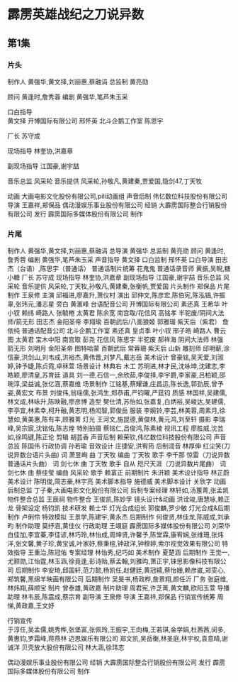 # 霹雳英雄战纪之刀说异数

## 第1集

### 片头

制作人  黄强华,黄文择,刘丽惠,蔡融涓
总监制  黄亮勋
 
顾问  黄逢时,詹秀蓉 
编剧  黄强华,笔芦朱玉采

口白指导  
黄文择
开博国际有限公司  邢怀英
北斗企鹅工作室  陈思宇

厂长  苏守成

现场指导  林奎协,洪嘉章

副现场指导  江国豪,谢宇喆

音乐总监  风采轮
音乐提供  风采轮,孙敬凡,黄建秦,贾爱国,隐剑47,丁天牧

动画  大画电影文化股份有限公司,pili动画组
声音后制  伟忆数位科技股份有限公司
导演  王嘉祥,郑保品
偶动漫娱乐事业股份有限公司  经销
大霹雳国际整合行销股份有限公司  发行
霹雳国际多媒体股份有限公司  制作
### 片尾

制作人  黄强华,黄文择,刘丽惠,蔡融涓
总导演  黄强华
总监制  黄亮勋
顾问  黄逢时,詹秀蓉
编剧  黄强华,笔芦朱玉采
声音指导  黄文择
口白监制  邢怀英
口白导演  田志杰（台语）,陈思宇（普通话）
普通话制片统筹  花鬼鬼
普通话录音师  黄振,吴睨,糖小糖
厂长  苏守成
现场指导  林奎协,洪嘉章
副现场指导  江国豪,谢宇喆
音乐总监  风采轮
音乐提供  风采轮,丁天牧,孙敬凡,黄建秦,张衡帆,贾爱国
片头制作  郑保品
片尾制作  王泉修
主演  邱福进,廖嘉升,萧仪村
演出  邱仲文,陈彦宏,陈伯宪,陈泓锠,许振辜,张玮元,潘志星
旁白  黄滙峰
台语配音公司  开博国际有限公司
素还真  王希华
叶小钗  赖纬
崎路人  张毓棬
太黄君  陈余宽
南宫取/花信风  高铭孝
半驼废/阴间大法师/箭无形  田志杰
金阳圣帝  李翔瑜
百朝武后/八面狼姬  郭雅瑂
紫天后（紫君）  詹依纯
普通话配音公司  北斗企鹏工作室
素还真  皇贞季
叶小钗  邢子皓
崎路人  曹云图
太黄君  宝木中阳
南宫取  彭尧
花信风  陈思宇
半驼废  郝祥海
阴间大法师  林强
箭无形  刘明月
金阳圣帝  图特哈蒙
百朝武后  常蓉珊
紫天后  山新
雕刻师  邱明薪,涂信豪,洪剑山,刘韦成,洪裕杰,黄伟晋,刘梦凡,戴志岳
美术设计  曾豪铭,吴天爱,刘淑婷,钟予婕,陈贞霓,卓秝萱
场景设计  林典右
木工  苏明进,林才民,沈咏坤,沈建志,李皓颖,廖清皇,苏育廷
道具  刘一德,石信一,余欣茹,李俊择,李宇爵,李家豪,吕柏颖,邵琬淳,梁益诚,张亿涵,蔡嘉维
场景制作  江铭基,蔡耀谦,庄昌运,陈长逸,郭劲辰,曾予姿,黄宏文
布景  刘俊伟,翁瑶儒,张鸿生,郑恭甫,严钧曜,严莛钧
质感  林国祥,吴建儒,林文成,林咏升,陈映融,廖彦博
造型  樊仕清,苏怡如,张嘉复,白炳裕,吴峻达,吴建儒,李亭宜,林素幸,柯升融,黄志明,杨闳智,郭俊岳
服装  李婉铃,李芸,林美蓉,周素月,徐慧如,黄美惠,陈有丰,顾雅菁
灯光  王河文,施昆德,黄俊林,黄元鸿,刘至轩
摄影  李瑞峰,吴宗宸,沈铭佑,陈志煌
特别拍摄  蔡铭仁,吕俊鸿,陈素棱
视讯工程  廖胜威,沈芸如,徐鸣键,陈正伦
剪辑  胡芸香
声音后制  赖荣钦,伟忆数位科技股份有限公司
声音总监  陈国伟
行政协调  孙若瑜
音效设计  庄捷安,洪宥筠
后制混音  林厚伸
红尘笑(刀说异数台语片头曲)
词  萧昱峋
曲  丁天牧
编曲  丁天牧
歌手  李千那
惊雷（刀说异数普通话片头曲）
词  剑七休
曲  丁天牧
歌手  自从
咫尺天涯（刀说异数片尾曲）
词  剑七休
曲  蔡佳莹
编曲  风采轮
歌手  赖富正
前期制片  朱汧颖
美术设计指导  林芷蔚
美术设计  陈明俊,简志豪,林宇亮 
美术脚本指导  施德威
美术脚本设计  关欣字
动画后制总监  丁子秦,大画电影文化股份有限公司
后制专案经理  林轩如,汤蕙菁,张孟凯
物件整合总监  王辰祠
物件整合  王俊凯,陈妙孚
镜头设计&动画  洪诠竣,唐慧咏,赖正龙
骨架设定  杨钧凯
技术研发  赖士华
灯光合成组长  郭俊麟,罗少敏
灯光合成&后期制作  卢俐伶
特效模拟  王景学,陈建宇,黄永杰
后期制作  何俊贤,林佳龙,陈威成,刘承昀
制作助理  莫纾涵,黄佳仪
行政助理  王翊庭
霹雳国际多媒体股份有限公司
刘荣华
白佳加,李宜蓁,李佳谚,林巧玲,林怡成,周坤贤,许馨予,陈堂霖,康宥娴,张维珊,张炜洋,张文馨,黄子珍,黄宝诚,叶家妤,蔡秉楦,钟政洋,钟穆婷,索尔视觉效果有限公司
特效指导  王重治,陈冠佑
专案经理  林怡秀,纪巧如
美术制作  夏楚涵
后期制作  王觉一,尤颢勋,江怡霆,林玉涵,徐竟逢,彭诗贻,蔡孟翰,刘雅昀,萧正宇,铼思影像科技有限公司
后期制作  李安琦,邱国轩,范力懿,杨凯任,赵健廷,黄冠繻,蔡怡姗,赖彦崴,郑雯心,郑筑馨,黑绵羊映画有限公司
后期制作  吴旻书,杨政桦,詹景翔,颜任沂
厂务  张庭维,林炜翔,薛顺宝
制片  曾泰雄,黄政嘉
制片助理  周君宪,许芝菁,黄文麟,欧阳玉萱
导播助理  林韦辰,陈震成,蔡宗育
副导演  王泉修
导演  王嘉祥,郑保品
行销宣传统筹  周悌,黄政嘉,王文妤

行销宣传  
于淳任,吴孟儒,姚秀桦,张堡富,张佩玲,王振宇,王向梅,王若琪,金学娟,杜茜茜,闵多,黄惠钧,罗霜峰,蒋燕林
迈思娱乐有限公司
郑文凯,吴岳衡,林圣庭,林宇权,袁意晴,谢诚洋
贝壳放大股份有限公司
林大涵,徐玮志

偶动漫娱乐事业股份有限公司  经销
大霹雳国际整合行销股份有限公司  发行
霹雳国际多媒体股份有限公司  制作